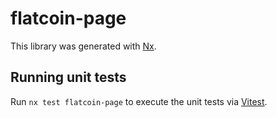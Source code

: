 # flatcoin-page

This library was generated with [Nx](https://nx.dev).

## Running unit tests

Run `nx test flatcoin-page` to execute the unit tests via [Vitest](https://vitest.dev/).
